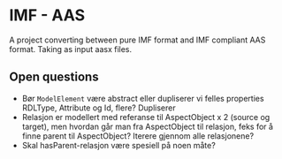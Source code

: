 # IMF - AAS

A project converting between pure IMF format and IMF compliant AAS format. Taking as input aasx files.

## Open questions

* Bør `ModelElement` være abstract eller dupliserer vi felles properties RDLType, Attribute og Id, flere? Dupliserer
* Relasjon er modellert med referanse til AspectObject x 2 (source og target), men hvordan går man fra AspectObject til relasjon, feks for å finne parent til AspectObject? Iterere gjennom alle relasjonene?
* Skal hasParent-relasjon være spesiell på noen måte?
